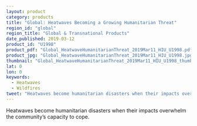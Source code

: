 ```yaml
---
layout: product
category: products
title: "Global: Heatwaves Becoming a Growing Humanitarian Threat"
region_id: "global" 
region_title: "Global & Transnational Products"
date_published: 2019-03-12
product_id: "U1998"
product_pdf: "Global_HeatwaveHumanitarianThreat_2019Mar11_HIU_U1998.pdf"
product_jpg: "Global_HeatwaveHumanitarianThreat_2019Mar11_HIU_U1998.jpg"
thumbnail: "Global_HeatwaveHumanitarianThreat_2019Mar11_HIU_U1998_thumb.jpg"
lat: 0
lon: 0
keywords:
  - Heatwaves
  - Wildfires
tweet: "Heatwaves become humanitarian disasters when their impacts overwhelm the community’s capacity to cope."
---
```

Heatwaves become humanitarian disasters when their impacts overwhelm the community’s capacity to cope. 
